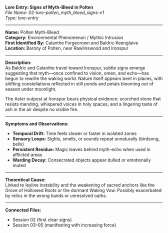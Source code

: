 **Lore Entry: Signs of Myth-Bleed in Polten**  
*File Name: 02-lore-polten_myth_bleed_signs-v1*  
*Type: lore-entry*

---

**Name:** Polten Myth-Bleed  
**Category:** Environmental Phenomenon / Mythic Intrusion  
**First Identified By:** Calanthe Forgecrown and Baldric Keenglaive  
**Location:** Barony of Polten, near Rawlinswood and Ironspur

---

**Description:**  
As Baldric and Calanthe travel toward Ironspur, subtle signs emerge suggesting that myth—once confined to vision, omen, and echo—has begun to rewrite the waking world. Nature itself appears bent in places, with shifting constellations reflected in still ponds and petals blooming out of season under moonlight.

The Aster outpost at Ironspur bears physical evidence: scorched stone that resists mending, whispered voices in holy spaces, and a lingering taste of ash in the air despite no visible fire.

---

**Symptoms and Observations:**  
- **Temporal Drift:** Time feels slower or faster in isolated zones  
- **Sensory Loops:** Sights, smells, or sounds repeat unnaturally (birdsong, bells)  
- **Persistent Residue:** Magic leaves behind myth-echo when used in afflicted areas  
- **Warding Decay:** Consecrated objects appear dulled or emotionally muted

---

**Theoretical Cause:**  
Linked to leyline instability and the weakening of sacred anchors like the Grove of Hollowed Roots or the dormant Waking Vow. Possibly exacerbated by relics in the wrong hands or unresolved oaths.

---

**Connected Files:**  
- Session 02 (first clear signs)  
- Session 03–05 (manifesting with increasing force)